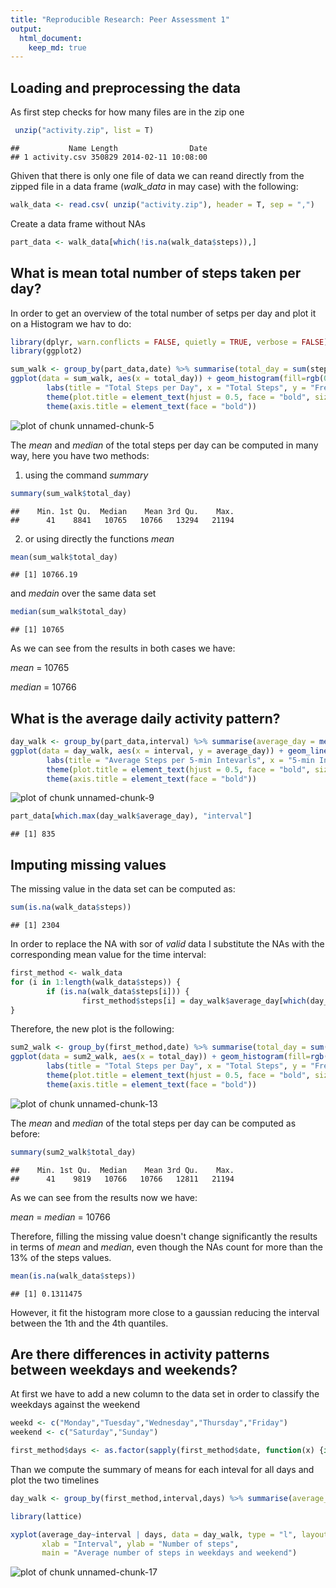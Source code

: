 ```yaml
---
title: "Reproducible Research: Peer Assessment 1"
output: 
  html_document:
    keep_md: true
---
```



## Loading and preprocessing the data

As first step checks for how many files are in the zip one

```r
 unzip("activity.zip", list = T)
```

```
##           Name Length                Date
## 1 activity.csv 350829 2014-02-11 10:08:00
```


Ghiven that there is only one file of data we can reand directly from the 
zipped file in a data frame (*walk_data* in may case) with the following:

```r
walk_data <- read.csv( unzip("activity.zip"), header = T, sep = ",")
```

Create a data frame without NAs

```r
part_data <- walk_data[which(!is.na(walk_data$steps)),]
```

## What is mean total number of steps taken per day?
In order to get an overview of the total number of setps per day and plot it
on a Histogram we hav to do:


```r
library(dplyr, warn.conflicts = FALSE, quietly = TRUE, verbose = FALSE) 
library(ggplot2)
```

```r
sum_walk <- group_by(part_data,date) %>% summarise(total_day = sum(steps))
ggplot(data = sum_walk, aes(x = total_day)) + geom_histogram(fill=rgb(0.2,0.7,0.1,0.4), color = "white", binwidth = 1000 ) +
        labs(title = "Total Steps per Day", x = "Total Steps", y = "Frequence") +
        theme(plot.title = element_text(hjust = 0.5, face = "bold", size = 14)) +
        theme(axis.title = element_text(face = "bold"))
```

![plot of chunk unnamed-chunk-5](figure/unnamed-chunk-5-1.png)

The *mean* and *median* of the total steps per day can be computed in many way,
here you have two methods:

1. using the command *summary*


```r
summary(sum_walk$total_day)
```

```
##    Min. 1st Qu.  Median    Mean 3rd Qu.    Max. 
##      41    8841   10765   10766   13294   21194
```

2. or using directly the functions *mean* 


```r
mean(sum_walk$total_day)
```

```
## [1] 10766.19
```

and *medain* over the same data set


```r
median(sum_walk$total_day)
```

```
## [1] 10765
```

As we can see from the results in both cases we have:

*mean* = 10765

*median* = 10766


## What is the average daily activity pattern?



```r
day_walk <- group_by(part_data,interval) %>% summarise(average_day = mean(steps))
ggplot(data = day_walk, aes(x = interval, y = average_day)) + geom_line(color = "blue") +
        labs(title = "Average Steps per 5-min Intevarls", x = "5-min Intervals", y = "Average number of steps") +
        theme(plot.title = element_text(hjust = 0.5, face = "bold", size = 14)) +
        theme(axis.title = element_text(face = "bold"))
```

![plot of chunk unnamed-chunk-9](figure/unnamed-chunk-9-1.png)


```r
part_data[which.max(day_walk$average_day), "interval"]
```

```
## [1] 835
```


## Imputing missing values
The missing value in the data set can be computed as:

```r
sum(is.na(walk_data$steps))
```

```
## [1] 2304
```


In order to replace the NA with sor of *valid* data I substitute the NAs with the corresponding mean value for the 
time interval:

```r
first_method <- walk_data
for (i in 1:length(walk_data$steps)) {
        if (is.na(walk_data$steps[i])) {
                first_method$steps[i] = day_walk$average_day[which(day_walk$interval==first_method$interval[i])]}
}
```

Therefore, the new plot is the following:

```r
sum2_walk <- group_by(first_method,date) %>% summarise(total_day = sum(steps))
ggplot(data = sum2_walk, aes(x = total_day)) + geom_histogram(fill=rgb(0.2,0.7,0.1,0.4), color = "white", binwidth = 1000 ) +
        labs(title = "Total Steps per Day", x = "Total Steps", y = "Frequence") +
        theme(plot.title = element_text(hjust = 0.5, face = "bold", size = 14)) +
        theme(axis.title = element_text(face = "bold"))
```

![plot of chunk unnamed-chunk-13](figure/unnamed-chunk-13-1.png)

The *mean* and *median* of the total steps per day can be computed as before:


```r
summary(sum2_walk$total_day)
```

```
##    Min. 1st Qu.  Median    Mean 3rd Qu.    Max. 
##      41    9819   10766   10766   12811   21194
```
As we can see from the results now we have:

*mean* = *median* = 10766

Therefore, filling the missing value doesn't change significantly the results in terms of *mean* and *median*, even though the NAs count for more than the 13% of the steps values.

```r
mean(is.na(walk_data$steps))
```

```
## [1] 0.1311475
```
However, it fit the histogram more close to a gaussian reducing the interval between the 1th and the 4th quantiles.


## Are there differences in activity patterns between weekdays and weekends?

At first we have to add a new column to the data set in order to classify the weekdays against the weekend

```r
weekd <- c("Monday","Tuesday","Wednesday","Thursday","Friday")
weekend <- c("Saturday","Sunday")

first_method$days <- as.factor(sapply(first_method$date, function(x) {if(weekdays(as.Date(x))%in%weekd) {"weekday"} else {"weekend"}}))
```

Than we compute the summary of means for each inteval for all days and plot the two timelines

```r
day_walk <- group_by(first_method,interval,days) %>% summarise(average_day = mean(steps))

library(lattice)

xyplot(average_day~interval | days, data = day_walk, type = "l", layout = c(1,2), 
       xlab = "Interval", ylab = "Number of steps", 
       main = "Average number of steps in weekdays and weekend")
```

![plot of chunk unnamed-chunk-17](figure/unnamed-chunk-17-1.png)

